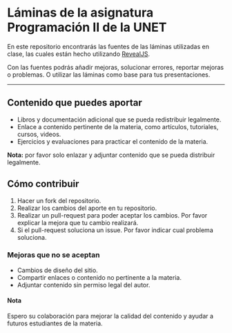 # Láminas de la asignatura Programación II de la UNET

En este repositorio encontrarás las fuentes de las láminas utilizadas en clase, las cuales están hecho utilizando [RevealJS](http://lab.hakim.se/reveal-js/#/). 

Con las fuentes podrás añadir mejoras, solucionar errores, reportar mejoras o problemas. O utilizar  las láminas como base para tus presentaciones.

----
## Contenido que puedes aportar
* Libros y documentación adicional que se pueda redistribuir legalmente.
* Enlace a contenido pertinente de la materia, como artículos, tutoriales, cursos, videos.
* Ejercicios y evaluaciones para practicar el contenido de la materia.

**Nota:** por favor solo enlazar y adjuntar contenido que se pueda distribuir legalmente. 


## Cómo contribuir
1. Hacer un fork del repositorio.
2. Realizar los cambios del aporte en tu repositorio.
3. Realizar un pull-request para poder aceptar los cambios. Por favor explicar la mejora que tu cambio realizará.
4. Si el pull-request soluciona un issue. Por favor indicar cual problema soluciona.


### Mejoras que no se aceptan
* Cambios de diseño del sitio.
* Compartir enlaces o contenido no pertinente a la materia.
* Adjuntar contenido sin permiso legal del autor.

#### Nota
Espero su colaboración para mejorar la calidad del contenido y ayudar a futuros estudiantes de la materia.
